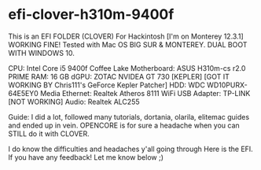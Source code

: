 # efi-clover-h310m-9400f
This is an EFI FOLDER (CLOVER) For Hackintosh [I'm on Monterey 12.3.1] WORKING FINE!
Tested with Mac OS BIG SUR & MONTEREY. DUAL BOOT WITH WINDOWS 10.

CPU: Intel Core i5 9400f Coffee Lake
Motherboard: ASUS H310m-cs r2.0 PRIME
RAM: 16 GB
dGPU: ZOTAC NVIDEA GT 730 [KEPLER] [GOT IT WORKING BY Chris111's GeForce Kepler Patcher]
HDD: WDC WD10PURX-64E5EY0 Media
Ethernet: Realtek Atheros 8111
WiFi USB Adapter: TP-LINK [NOT WORKING]
Audio: Realtek ALC255

Guide: I did a lot, followed many tutorials, dortania, olarila, elitemac guides and ended up in vein.
OPENCORE is for sure a headache when you can STILL do it with CLOVER.

I do know the difficulties and headaches y'all going through
Here is the EFI.
If you have any feedback! Let me know below ;) 
